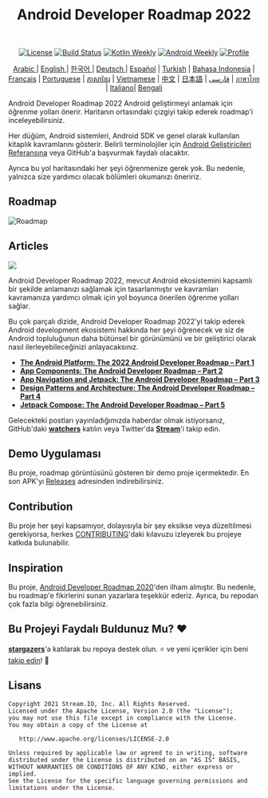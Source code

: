 <h1 align="center">Android Developer Roadmap 2022</h1></br>

<p align="center">
  <a href="https://opensource.org/licenses/Apache-2.0"><img alt="License" src="https://img.shields.io/badge/License-Apache%202.0-blue.svg"/></a>
  <a href="https://github.com/skydoves/android-developer-roadmap/actions/workflows/build.yml"><img alt="Build Status" src="https://github.com/skydoves/android-developer-roadmap/actions/workflows/build.yml/badge.svg"/></a>
  <a href="https://mailchi.mp/kotlinweekly/kotlin-weekly-279"><img alt="Kotlin Weekly" src="https://skydoves.github.io/badges/kotlin-weekly2.svg"/></a>
  <a href="https://androidweekly.net/issues/issue-495"><img alt="Android Weekly" src="https://skydoves.github.io/badges/android-weekly.svg"/></a>
  <a href="https://github.com/skydoves"><img alt="Profile" src="https://skydoves.github.io/badges/skydoves.svg"/></a>
</p>
<p align="center">
<a href="/README_AR.md" target="_blank"> Arabic </a> | <a href="/README.md" target="_blank"> English </a> | <a href="/README_KR.md" target="_blank"> 한국어 </a> | <a href="/README_DE.md" target="_blank"> Deutsch </a>| <a href="/README_ES.md" target="_blank"> Español</a> | <a href="/README_TR.md" target="_blank"> Turkish</a> | <a href="/README_ID.md" target="_blank"> Bahasa Indonesia</a> | <a href="/README_FR.md" target="_blank"> Français</a> | <a href="/README_PT.md" target="_blank"> Portuguese</a> | <a href="/README_KHM.md" target="_blank">ភាសាខ្មែរ</a> | <a href="/README_VI.md" target="_blank">Vietnamese</a> | <a href="/README_CN.md" target="_blank">中文</a> | <a href="/README_JP.md" target="_blank">日本語</a> | <a href="/README_FA.md" target="_blank">فارسی</a> | <a href="/README_TH.md" target="_blank">ภาษาไทย</a> | <a href="/README_IT.md" target="_blank">Italiano</a>| <a href="/README_BD.md" target="_blank">Bengali</a>
</p>


Android Developer Roadmap 2022 Android geliştirmeyi anlamak için öğrenme yolları önerir. Haritanın ortasındaki çizgiyi takip ederek roadmap'i inceleyebilirsiniz. <br>

Her düğüm, Android sistemleri, Android SDK ve genel olarak kullanılan kitaplık kavramlarını gösterir. Belirli terminolojiler için [Android Geliştiricileri Referansına](https://developer.android.com/reference) veya GitHub'a başvurmak faydalı olacaktır. <br>

Ayrıca bu yol haritasındaki her şeyi öğrenmenize gerek yok. Bu nedenle, yalnızca size yardımcı olacak bölümleri okumanızı öneririz.

## Roadmap

<picture>
  <source media="(prefers-color-scheme: dark)" srcset="images/android_developer_roadmap_dark.png">
  <img alt="Roadmap" src="images/android_developer_roadmap.png">
</picture>

## Articles

<a href="https://getstream.io/blog/android-developer-roadmap/"><img src="images/article.png" /></a><br>

Android Developer Roadmap 2022, mevcut Android ekosistemini kapsamlı bir şekilde anlamanızı sağlamak için tasarlanmıştır ve kavramları kavramanıza yardımcı olmak için yol boyunca önerilen öğrenme yolları sağlar.

Bu çok parçalı dizide, Android Developer Roadmap 2022'yi takip ederek Android development ekosistemi hakkında her şeyi öğrenecek ve siz de Android topluluğunun daha bütünsel bir görünümünü ve bir geliştirici olarak nasıl ilerleyebileceğinizi anlayacaksınız.

- **[The Android Platform: The 2022 Android Developer Roadmap – Part 1](https://getstream.io/blog/android-developer-roadmap/)**
- **[App Components: The Android Developer Roadmap – Part 2](https://getstream.io/blog/android-developer-roadmap-part-2/)**
- **[App Navigation and Jetpack: The Android Developer Roadmap – Part 3](https://getstream.io/blog/android-developer-roadmap-part-3/)**
- **[Design Patterns and Architecture: The Android Developer Roadmap – Part 4](https://getstream.io/blog/design-patterns-and-architecture-the-android-developer-roadmap-part-4/)**
- **[Jetpack Compose: The Android Developer Roadmap – Part 5](https://getstream.io/blog/android-developer-roadmap-part-5/)**

Gelecekteki postları yayınladığımızda haberdar olmak istiyorsanız, GitHub'daki **[watchers](https://github.com/skydoves/android-developer-roadmap/watchers)** katılın veya Twitter'da **[Stream](https://twitter.com/getstream_io)**'i takip edin.

## Demo Uygulaması

Bu proje, roadmap görüntüsünü gösteren bir demo proje içermektedir. En son APK'yı [Releases](https://github.com/skydoves/android-developer-roadmap/releases) adresinden indirebilirsiniz.

## Contribution

Bu proje her şeyi kapsamıyor, dolayısıyla bir şey eksikse veya düzeltilmesi gerekiyorsa, herkes [CONTRIBUTING](CONTRIBUTING.md)'daki kılavuzu izleyerek bu projeye katkıda bulunabilir.

## Inspiration

Bu proje, [Android Developer Roadmap 2020](https://github.com/mobile-roadmap/android-developer-roadmap)'den ilham almıştır. Bu nedenle, bu roadmap'e fikirlerini sunan yazarlara teşekkür ederiz. Ayrıca, bu repodan çok fazla bilgi öğrenebilirsiniz.

## Bu Projeyi Faydalı Buldunuz Mu? ❤️

__[stargazers](https://github.com/skydoves/android-developer-roadmap/stargazers)__'a katılarak bu repoya destek olun. ⭐
ve yeni içerikler için beni [takip edin](https://github.com/skydoves)! 🤩

## Lisans
```
Copyright 2021 Stream.IO, Inc. All Rights Reserved.
Licensed under the Apache License, Version 2.0 (the "License");
you may not use this file except in compliance with the License.
You may obtain a copy of the License at

   http://www.apache.org/licenses/LICENSE-2.0

Unless required by applicable law or agreed to in writing, software
distributed under the License is distributed on an "AS IS" BASIS,
WITHOUT WARRANTIES OR CONDITIONS OF ANY KIND, either express or implied.
See the License for the specific language governing permissions and
limitations under the License.
```
